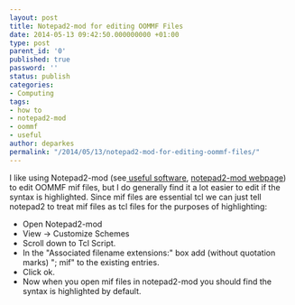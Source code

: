 ```yaml
---
layout: post
title: Notepad2-mod for editing OOMMF Files
date: 2014-05-13 09:42:50.000000000 +01:00
type: post
parent_id: '0'
published: true
password: ''
status: publish
categories:
- Computing
tags:
- how to
- notepad2-mod
- oommf
- useful
author: deparkes
permalink: "/2014/05/13/notepad2-mod-for-editing-oommf-files/"
---
```

I like using Notepad2-mod (see<a title="Useful software" href="{{site.baseurl}}/2014/05/08/useful-software/"> useful software</a>, <a href="https://xhmikosr.github.io/notepad2-mod/">notepad2-mod webpage</a>) to edit OOMMF mif files, but I do generally find it a lot easier to edit if the syntax is highlighted. Since mif files are essential tcl we can just tell notepad2 to treat mif files as tcl files for the purposes of highlighting:

- Open Notepad2-mod
- View -> Customize Schemes
- Scroll down to Tcl Script.
- In the "Associated filename extensions:" box add (without quotation marks) "; mif" to the existing entries.
- Click ok.
- Now when you open mif files in notepad2-mod you should find the syntax is highlighted by default.

